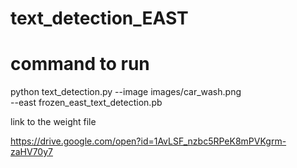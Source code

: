 # text_detection_EAST
# command to run 

python text_detection.py --image images/car_wash.png \
	--east frozen_east_text_detection.pb
  
link to the weight file

https://drive.google.com/open?id=1AvLSF_nzbc5RPeK8mPVKgrm-zaHV70y7
